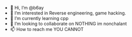 - 👋 Hi, I’m @b6ay
- 👀 I’m interested in Reverse engineering, game hacking.
- 🌱 I’m currently learning cpp
- 💞️ I’m looking to collaborate on NOTHING im nonchalant
- 📫 How to reach me YOU CANNOT

